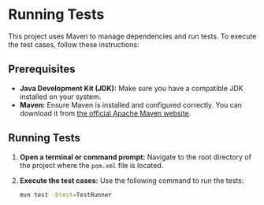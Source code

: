 # Running Tests

This project uses Maven to manage dependencies and run tests. To execute the test cases, follow these instructions:

## Prerequisites

* **Java Development Kit (JDK):** Make sure you have a compatible JDK installed on your system.
* **Maven:** Ensure Maven is installed and configured correctly. You can download it from [the official Apache Maven website](https://maven.apache.org/download.cgi).

## Running Tests

1. **Open a terminal or command prompt:** Navigate to the root directory of the project where the `pom.xml` file is located.

2. **Execute the test cases:** Use the following command to run the tests:

   ```bash
   mvn test -Dtest=TestRunner